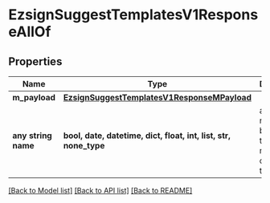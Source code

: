 # EzsignSuggestTemplatesV1ResponseAllOf


## Properties
Name | Type | Description | Notes
------------ | ------------- | ------------- | -------------
**m_payload** | [**EzsignSuggestTemplatesV1ResponseMPayload**](EzsignSuggestTemplatesV1ResponseMPayload.md) |  | 
**any string name** | **bool, date, datetime, dict, float, int, list, str, none_type** | any string name can be used but the value must be the correct type | [optional]

[[Back to Model list]](../README.md#documentation-for-models) [[Back to API list]](../README.md#documentation-for-api-endpoints) [[Back to README]](../README.md)


